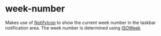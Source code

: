 # week-number

Makes use of [NotifyIcon](https://learn.microsoft.com/en-us/dotnet/api/system.windows.forms.notifyicon?view=windowsdesktop-9.0) to show the current week number in the taskbar notification area.
The week number is determined using [ISOWeek](https://learn.microsoft.com/en-us/dotnet/api/system.globalization.isoweek.getweekofyear?view=net-9.0#system-globalization-isoweek-getweekofyear(system-datetime)) 
